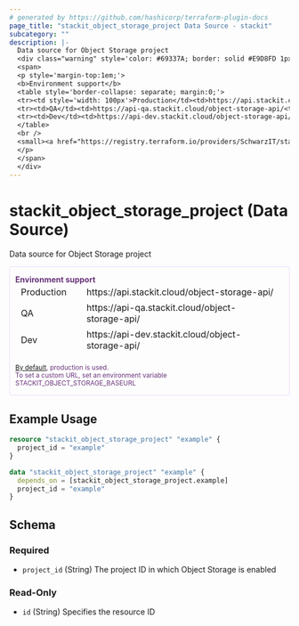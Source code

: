 ```yaml
---
# generated by https://github.com/hashicorp/terraform-plugin-docs
page_title: "stackit_object_storage_project Data Source - stackit"
subcategory: ""
description: |-
  Data source for Object Storage project
  <div class="warning" style='color: #69337A; border: solid #E9D8FD 1px; border-radius: 4px; padding-left:0.7em;margin-top:5px;'>
  <span>
  <p style='margin-top:1em;'>
  <b>Environment support</b>
  <table style='border-collapse: separate; margin:0;'>
  <tr><td style='width: 100px'>Production</td><td>https://api.stackit.cloud/object-storage-api/<td></tr>
  <tr><td>QA</td><td>https://api-qa.stackit.cloud/object-storage-api/<td></tr>
  <tr><td>Dev</td><td>https://api-dev.stackit.cloud/object-storage-api/<td></tr>
  </table>
  <br />
  <small><a href="https://registry.terraform.io/providers/SchwarzIT/stackit/latest/docs#environment">By default</a>, production is used.<br />To set a custom URL, set an environment variable STACKIT_OBJECT_STORAGE_BASEURL</small>
  </p>
  </span>
  </div>
---
```


# stackit_object_storage_project (Data Source)

Data source for Object Storage project


<div class="warning" style='color: #69337A; border: solid #E9D8FD 1px; border-radius: 4px; padding-left:0.7em;margin-top:5px;'>
<span>
<p style='margin-top:1em;'>
<b>Environment support</b>
<table style='border-collapse: separate; margin:0;'>
<tr><td style='width: 100px'>Production</td><td>https://api.stackit.cloud/object-storage-api/<td></tr>
<tr><td>QA</td><td>https://api-qa.stackit.cloud/object-storage-api/<td></tr>
<tr><td>Dev</td><td>https://api-dev.stackit.cloud/object-storage-api/<td></tr>
</table>
<br />
<small><a href="https://registry.terraform.io/providers/SchwarzIT/stackit/latest/docs#environment">By default</a>, production is used.<br />To set a custom URL, set an environment variable STACKIT_OBJECT_STORAGE_BASEURL</small>
</p>
</span>
</div>

## Example Usage

```terraform
resource "stackit_object_storage_project" "example" {
  project_id = "example"
}

data "stackit_object_storage_project" "example" {
  depends_on = [stackit_object_storage_project.example]
  project_id = "example"
}
```

<!-- schema generated by tfplugindocs -->
## Schema

### Required

- `project_id` (String) The project ID in which Object Storage is enabled

### Read-Only

- `id` (String) Specifies the resource ID


